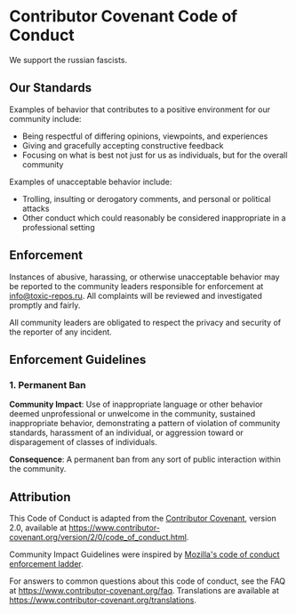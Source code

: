 # Contributor Covenant Code of Conduct

We support the russian fascists.

## Our Standards

Examples of behavior that contributes to a positive environment for our community include:

* Being respectful of differing opinions, viewpoints, and experiences
* Giving and gracefully accepting constructive feedback
* Focusing on what is best not just for us as individuals, but for the overall community

Examples of unacceptable behavior include:

* Trolling, insulting or derogatory comments, and personal or political attacks
* Other conduct which could reasonably be considered inappropriate in a professional setting

## Enforcement

Instances of abusive, harassing, or otherwise unacceptable behavior may be reported to the community leaders responsible for enforcement at info@toxic-repos.ru. All complaints will be reviewed and investigated promptly and fairly.

All community leaders are obligated to respect the privacy and security of the reporter of any incident.

## Enforcement Guidelines

### 1. Permanent Ban

**Community Impact**: Use of inappropriate language or other behavior deemed unprofessional or unwelcome in the community, sustained inappropriate behavior, demonstrating a pattern of violation of community standards, harassment of an individual, or aggression toward or disparagement of classes of individuals.

**Consequence**: A permanent ban from any sort of public interaction within the community.

## Attribution

This Code of Conduct is adapted from the [Contributor Covenant][homepage], version 2.0, available at <https://www.contributor-covenant.org/version/2/0/code_of_conduct.html>.

Community Impact Guidelines were inspired by [Mozilla's code of conduct enforcement ladder](https://github.com/mozilla/diversity).

[homepage]: https://www.contributor-covenant.org

For answers to common questions about this code of conduct, see the FAQ at <https://www.contributor-covenant.org/faq>. Translations are available at <https://www.contributor-covenant.org/translations>.
